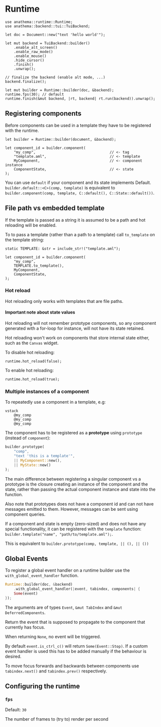 # Runtime

```rust,ignore
use anathema::runtime::Runtime;
use anathema::backend::tui::TuiBackend;

let doc = Document::new("text 'hello world'");

let mut backend = TuiBackend::builder()
    .enable_alt_screen()
    .enable_raw_mode()
    .enable_mouse()
    .hide_cursor()
    .finish()
    .unwrap();
    
// finalize the backend (enable alt mode, ...)
backend.finalize();

let mut builder = Runtime::builder(doc, &backend);
runtime.fps(30); // default
runtime.finish(&mut backend, |rt, backend| rt.run(backend)).unwrap();
```

## Registering components

Before components can be used in a template they have to be registered with the
runtime.

```rust,ignore
let builder = Runtime::builder(document, &backend);

let component_id = builder.component(
    "my_comp",                                  // <- tag
    "template.aml",                             // <- template
    MyComponent,                                // <- component instance
    ComponentState,                             // <- state
);
```

You can use `default` if your component and its state implements Default.
`builder.default::<C>(comp, template)` is equivalent to `builder.component(comp, template, C::default(), C::State::default())`.

## File path vs embedded template

If the template is passed as a string it is assumed to be a path and
hot reloading will be enabled.

To to pass a template (rather than a path to a template) call `to_template` on
the template string:

```rust,ignore
static TEMPLATE: &str = include_str!("template.aml");

let component_id = builder.component(
    "my_comp",
    TEMPLATE.to_template(),
    MyComponent,
    ComponentState,
);
```

### Hot reload

Hot reloading only works with templates that are file paths.

<div class="warning">
<h4>Important note about state values</h4>
Hot reloading will not remember prototype components, so any component generated
with a for-loop for instance, will not have its state retained.

Hot reloading won't work on components that store internal state either, such as
the `Canvas` widget.
</div>

To disable hot reloading:

```rust,ignore
runtime.hot_reload(false);
```

To enable hot reloading:

```rust,ignore
runtime.hot_reload(true);
```

### Multiple instances of a component

To repeatedly use a component in a template, e.g:

```
vstack
    @my_comp
    @my_comp
    @my_comp
```

The component has to be registered as a **prototype** using `prototype`
(instead of `component`):

```rust
builder.prototype(
    "comp", 
    "text 'this is a template'",
    || MyComponent::new(), 
    || MyState::new()
);
```

The main difference between registering a singular component vs a prototype is
the closure creating an instance of the component and the state, rather
than passing the actual component instance and state into the function.

Also note that prototypes does not have a component id and can not have messages
emitted to them.
However, messages can be sent using component queries.

If a component and state is empty (zero-sized) and does not have any special functionality, it can be registered with the `template` function: `builder.template("name", "path/to/template.aml");`.

This is equivalent to `builder.prototype(comp, template, || (), || ())`

## Global Events

To register a global event handler on a runtime builder use the `with_global_event_handler` function.

```rust
Runtime::builder(doc, &backend)
    .with_global_event_handler(|event, tabindex, components| {
    Some(event)
});
```

The arguments are of types `Event`, `&mut TabIndex` and `&mut DeferredComponents`.

Return the event that is supposed to propagate to the component that currently
has focus.

When returning `None`, no event will be triggered.

By default `event.is_ctrl_c()` will return `Some(Event::Stop)`.
If a custom event handler is used this has to be added manually if the behaviour
is desired.

To move focus forwards and backwards between components use `tabindex.next()`
and `tabindex.prev()` respectively.

## Configuring the runtime

### `fps`

Default: `30`

The number of frames to (try to) render per second
